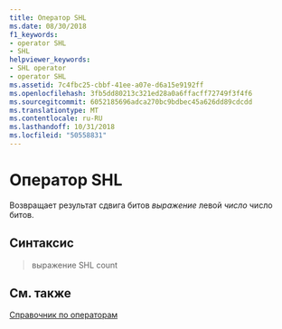 ```yaml
---
title: Оператор SHL
ms.date: 08/30/2018
f1_keywords:
- operator SHL
- SHL
helpviewer_keywords:
- SHL operator
- operator SHL
ms.assetid: 7c4fbc25-cbbf-41ee-a07e-d6a15e9192ff
ms.openlocfilehash: 3fb5dd80213c321ed28a0a6ffacff72749f3f4f6
ms.sourcegitcommit: 6052185696adca270bc9bdbec45a626dd89cdcdd
ms.translationtype: MT
ms.contentlocale: ru-RU
ms.lasthandoff: 10/31/2018
ms.locfileid: "50558831"
---
```

# <a name="operator-shl"></a>Оператор SHL

Возвращает результат сдвига битов *выражение* левой *число* число битов.

## <a name="syntax"></a>Синтаксис

> выражение SHL count

## <a name="see-also"></a>См. также

[Справочник по операторам](../../assembler/masm/operators-reference.md)<br/>